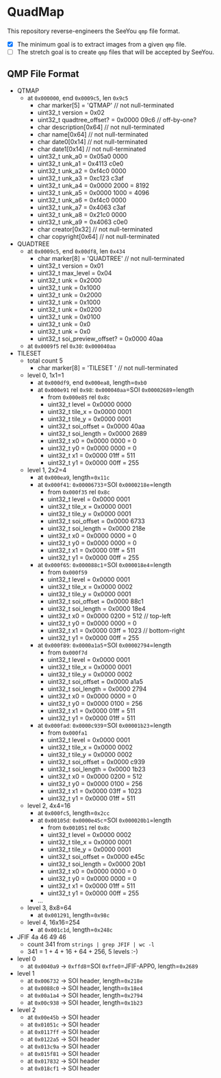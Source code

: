 # QuadMap

This repository reverse-engineers the SeeYou `qmp` file format.

- [x] The minimum goal is to extract images from a given `qmp` file.
- [ ] The stretch goal is to create `qmp` files that will be accepted by SeeYou.

## QMP File Format

- QTMAP
  - at `0x000000`, end `0x0009c5`, len `0x9c5`
    - char marker[5] = 'QTMAP' // not null-terminated
    - uint32_t version = 0x02
    - uint32_t quadtree_offset? = 0x0000 09c6 // off-by-one?
    - char description[0x64] // not null-terminated
    - char name[0x64] // not null-terminated
    - char date0[0x14] // not null-terminated
    - char date1[0x14] // not null-terminated
    - uint32_t unk_a0 = 0x05a0 0000
    - uint32_t unk_a1 = 0x4113 c0e0
    - uint32_t unk_a2 = 0xf4c0 0000
    - uint32_t unk_a3 = 0xc123 c3af
    - uint32_t unk_a4 = 0x0000 2000 = 8192
    - uint32_t unk_a5 = 0x0000 1000 = 4096
    - uint32_t unk_a6 = 0xf4c0 0000
    - uint32_t unk_a7 = 0x4063 c3af
    - uint32_t unk_a8 = 0x21c0 0000
    - uint32_t unk_a9 = 0x4063 c0e0
    - char creator[0x32] // not null-terminated
    - char copyright[0x64] // not null-terminated
- QUADTREE
  - at `0x0009c5`, end `0x00df8`, len `0x434`
    - char marker[8] = 'QUADTREE' // not null-terminated
    - uint32_t version = 0x01
    - uint32_t max_level = 0x04
    - uint32_t unk = 0x2000 
    - uint32_t unk = 0x1000
    - uint32_t unk = 0x2000
    - uint32_t unk = 0x1000
    - uint32_t unk = 0x0200
    - uint32_t unk = 0x0100
    - uint32_t unk = 0x0
    - uint32_t unk = 0x0
    - uint32_t soi_preview_offset? = 0x0000 40aa
  - at `0x0009f5` rel `0x30`: `0x000040aa`
- TILESET
  - total count 5
    - char marker[8] = 'TILESET ' // not null-terminated
  - level 0, 1x1=1
    - at `0x000df9`, end `0x000ea8`, length=`0xb0`
    - at `0x000e91` rel `0x98`: `0x000040aa`=SOI `0x00002689`=length
      - from `0x000e85` rel `0x8c`
      - uint32_t level = 0x0000 0000
      - uint32_t tile_x = 0x0000 0001
      - uint32_t tile_y = 0x0000 0001
      - uint32_t soi_offset = 0x0000 40aa
      - uint32_t soi_length = 0x0000 2689
      - uint32_t x0 = 0x0000 0000 = 0
      - uint32_t y0 = 0x0000 0000 = 0
      - uint32_t x1 = 0x0000 01ff = 511
      - uint32_t y1 = 0x0000 00ff = 255
  - level 1, 2x2=4
    - at `0x000ea9`, length=`0x11c`
    - at `0x000f41`: `0x00006733`=SOI `0x0000218e`=length
      - from `0x000f35` rel `0x8c`
      - uint32_t level = 0x0000 0001
      - uint32_t tile_x = 0x0000 0001
      - uint32_t tile_y = 0x0000 0001
      - uint32_t soi_offset = 0x0000 6733
      - uint32_t soi_length = 0x0000 218e
      - uint32_t x0 = 0x0000 0000 = 0
      - uint32_t y0 = 0x0000 0000 = 0
      - uint32_t x1 = 0x0000 01ff = 511
      - uint32_t y1 = 0x0000 00ff = 255
    - at `0x000f65`: `0x000088c1`=SOI `0x000018e4`=length
      - from `0x000f59`
      - uint32_t level = 0x0000 0001
      - uint32_t tile_x = 0x0000 0002
      - uint32_t tile_y = 0x0000 0001
      - uint32_t soi_offset = 0x0000 88c1
      - uint32_t soi_length = 0x0000 18e4
      - uint32_t x0 = 0x0000 0200 = 512 // top-left
      - uint32_t y0 = 0x0000 0000 = 0
      - uint32_t x1 = 0x0000 03ff = 1023 // bottom-right
      - uint32_t y1 = 0x0000 00ff = 255
    - at `0x000f89`: `0x0000a1a5`=SOI `0x00002794`=length
      - from `0x000f7d`
      - uint32_t level = 0x0000 0001
      - uint32_t tile_x = 0x0000 0001
      - uint32_t tile_y = 0x0000 0002
      - uint32_t soi_offset = 0x0000 a1a5
      - uint32_t soi_length = 0x0000 2794
      - uint32_t x0 = 0x0000 0000 = 0
      - uint32_t y0 = 0x0000 0100 = 256
      - uint32_t x1 = 0x0000 01ff = 511
      - uint32_t y1 = 0x0000 01ff = 511
    - at `0x000fad`: `0x0000c939`=SOI `0x00001b23`=length
      - from `0x000fa1`
      - uint32_t level = 0x0000 0001
      - uint32_t tile_x = 0x0000 0002
      - uint32_t tile_y = 0x0000 0002
      - uint32_t soi_offset = 0x0000 c939
      - uint32_t soi_length = 0x0000 1b23
      - uint32_t x0 = 0x0000 0200 = 512
      - uint32_t y0 = 0x0000 0100 = 256
      - uint32_t x1 = 0x0000 03ff = 1023
      - uint32_t y1 = 0x0000 01ff = 511
  - level 2, 4x4=16
    - at `0x000fc5`, length=`0x2cc`
    - at `0x00105d`: `0x0000e45c`=SOI `0x000020b1`=length
      - from `0x001051` rel `0x8c`
      - uint32_t level = 0x0000 0002
      - uint32_t tile_x = 0x0000 0001
      - uint32_t tile_y = 0x0000 0001
      - uint32_t soi_offset = 0x0000 e45c
      - uint32_t soi_length = 0x0000 20b1
      - uint32_t x0 = 0x0000 0000 = 0
      - uint32_t y0 = 0x0000 0000 = 0
      - uint32_t x1 = 0x0000 01ff = 511
      - uint32_t y1 = 0x0000 00ff = 255
    - ...
  - level 3, 8x8=64
    - at `0x001291`, length=`0x98c`
  - level 4, 16x16=254
    - at `0x001c1d`, length=`0x248c`
- JFIF 4a 46 49 46
  - count 341 from `strings | grep JFIF | wc -l`
  - 341 = 1 + 4 + 16 + 64 + 256, 5 levels :-)
- level 0
  - at `0x0040a9` -> `0xffd8`=SOI `0xffe0`=JFIF-APP0, length=`0x2689`
- level 1
  - at `0x006732` -> SOI header, length=`0x218e`
  - at `0x0088c0` -> SOI header, length=`0x18e4`
  - at `0x00a1a4` -> SOI header, length=`0x2794`
  - at `0x00c938` -> SOI header, length=`0x1b23`
- level 2
  - at `0x00e45b` -> SOI header
  - at `0x01051c` -> SOI header
  - at `0x0117ff` -> SOI header
  - at `0x0122a5` -> SOI header
  - at `0x013c9a` -> SOI header
  - at `0x015f81` -> SOI header
  - at `0x017832` -> SOI header
  - at `0x018cf1` -> SOI header
